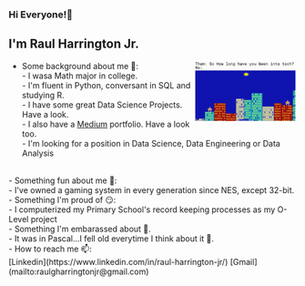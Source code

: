 ### Hi Everyone!👋

<!--
**RaulGHJr/RaulGHJr** is a ✨ _special_ ✨ repository because its `README.md` (this file) appears on your GitHub profile.
-->
## I'm Raul Harrington Jr.
<img width="35%" align="right" alt="GIF" src="https://github.com/RaulGHJr/RaulGHJr/blob/main/Howlong.gif" />

- Some background about me 💬:
<br>- I wasa Math major in college.
<br>- I'm fluent in Python, conversant in SQL and studying R.
<br>- I have some great Data Science Projects. Have a look.
<br>- I also have a  [Medium](https://raulgharringtonjr.medium.com/) portfolio. Have a look too.
<br>- I'm looking for a position in Data Science, Data Engineering or Data Analysis
<br>
- Something fun about me 🎉:
<br>- I've owned a gaming system in every generation since NES, except 32-bit.
<br>
- Something I'm proud of 😏:
<br>- I computerized my Primary School's record keeping processes as my O-Level project
<br>
- Something I'm embarassed about 🤦.
<br>- It was in Pascal...I fell old everytime I think about it 👴.
<br>
- How to reach me 📫:
<br>[Linkedin](https://www.linkedin.com/in/raul-harrington-jr/) [Gmail](mailto:raulgharringtonjr@gmail.com)
<br />



